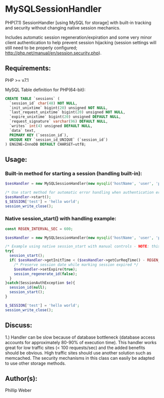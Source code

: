 # MySQLSessionHandler
PHP(7.1) SessionHandler [using MySQL for storage] with built-in tracking and security without changing native session mechanics.

Includes automatic session regeneration/expiration and some very minor client authentication to help prevent session hijacking (session settings will still need to be properly configured; http://php.net/manual/en/session.security.php).

## Requirements:
PHP >= v7.1

MySQL Table definition for PHP(64-bit):
```sql
CREATE TABLE `sessions` (
  `session_id` char(48) NOT NULL,
  `init_unixtime` bigint(20) unsigned NOT NULL,
  `last_request_unixtime` bigint(20) unsigned NOT NULL,
  `expire_unixtime` bigint(20) unsigned DEFAULT NULL,
  `request_signature` varchar(96) DEFAULT NULL,
  `writes` int(4) unsigned DEFAULT NULL,
  `data` text,
  PRIMARY KEY (`session_id`),
  UNIQUE KEY `session_id_UNIQUE` (`session_id`)
) ENGINE=InnoDB DEFAULT CHARSET=utf8;
```

## Usage:
### Built-in method for starting a session (handling built-in):
```php
$sesHandler = new MySQLSessionHandler(new mysqli('hostName', 'user', 'password', 'dbn'));

/* Use start method for automatic error handling when authentication errors occur */
$sesHandler->start();
$_SESSION['test'] = 'hello world';
session_write_close();
```

### Native session_start() with handling example:
```php
const REGEN_INTERVAL_SEC = 600;

$sesHandler = new MySQLSessionHandler(new mysqli('hostName', 'user', 'password', 'dbn'));

/* Example using native session_start with manual controls - NOTE: this example does exactly what MySQLSessionHandler::start() does */
try{
  session_start();
  if( $sesHandler->getInitTime < ($sesHandler->getCurReqTime() - REGEN_INTERVAL_SEC) ){
    /* Preserve session date while marking session expired */
    $sesHandler->setExpire(true);
    session_regenerate_id(false);
  }
}catch(SessionAuthException $e){
  session_id(null);
  session_start();
}

$_SESSION['test'] = 'hello world';
session_write_close();
```

## Discuss:
1.) Handler can be slow because of database bottleneck (database access accounts for approximately 80-90% of execution time). This handler works great for low traffic sites (< 100 requests/sec) and the added benefits should be obvious. High traffic sites should use another solution such as memcached. The security mechanisms in this class can easily be adapted to use other storage methods.

## Author(s):
Phillip Weber
